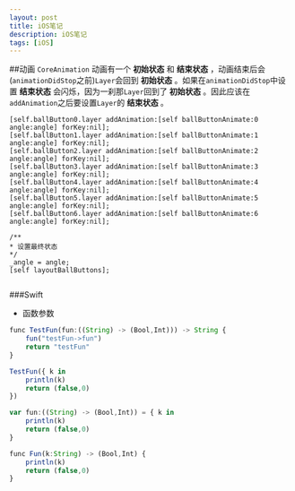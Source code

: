 ```yaml
---
layout: post
title: iOS笔记
description: iOS笔记
tags: [iOS]
---
```

##动画
``CoreAnimation`` 动画有一个 **初始状态** 和 **结束状态** ，动画结束后会(``animationDidStop``之前)``Layer``会回到 **初始状态** 。如果在``animationDidStop``中设置 **结束状态** 会闪烁，因为一刹那``Layer``回到了 **初始状态** 。因此应该在``addAnimation``之后要设置``Layer``的 **结束状态** 。

```objc
[self.ballButton0.layer addAnimation:[self ballButtonAnimate:0 angle:angle] forKey:nil];
[self.ballButton1.layer addAnimation:[self ballButtonAnimate:1 angle:angle] forKey:nil];
[self.ballButton2.layer addAnimation:[self ballButtonAnimate:2 angle:angle] forKey:nil];
[self.ballButton3.layer addAnimation:[self ballButtonAnimate:3 angle:angle] forKey:nil];
[self.ballButton4.layer addAnimation:[self ballButtonAnimate:4 angle:angle] forKey:nil];
[self.ballButton5.layer addAnimation:[self ballButtonAnimate:5 angle:angle] forKey:nil];
[self.ballButton6.layer addAnimation:[self ballButtonAnimate:6 angle:angle] forKey:nil];

/**
* 设置最终状态
*/
_angle = angle;
[self layoutBallButtons];
    
```
###Swift
- 函数参数

```javascript
func TestFun(fun:((String) -> (Bool,Int))) -> String {
    fun("testFun->fun")
    return "testFun"
}

TestFun({ k in
    println(k)
    return (false,0)
})

var fun:((String) -> (Bool,Int)) = { k in
    println(k)
    return (false,0)
}

func Fun(k:String) -> (Bool,Int) {
    println(k)
    return (false,0)
}
  
```
